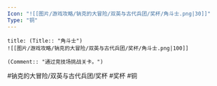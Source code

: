 ```yaml
---
Icon: "![[图片/游戏攻略/钠克的大冒险/双英与古代兵团/奖杯/角斗士.png|30]]"
Type: "铜"
---
```

```ad-common-bronze-trophy
title: (Title:: "角斗士")
![[图片/游戏攻略/钠克的大冒险/双英与古代兵团/奖杯/角斗士.png|100]]

(Comment:: "通过竞技场挑战关卡。")
```

#钠克的大冒险/双英与古代兵团/奖杯 #奖杯 #铜
